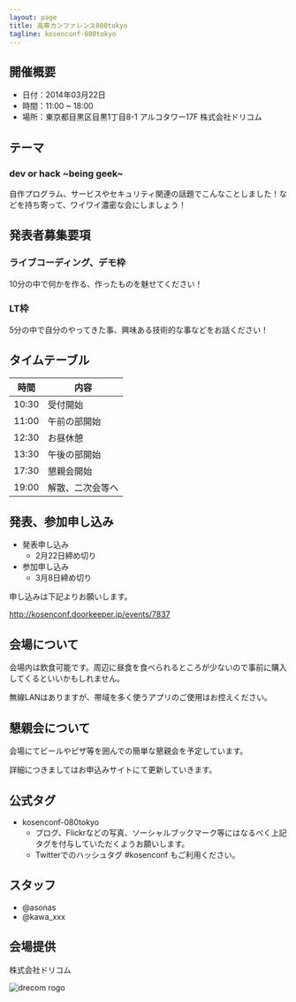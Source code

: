 ```yaml
---
layout: page
title: 高専カンファレンス080tokyo
tagline: kosenconf-080tokyo
---
```


## 開催概要
* 日付：2014年03月22日
* 時間：11:00 ~ 18:00
* 場所：東京都目黒区目黒1丁目8-1 アルコタワー17F 株式会社ドリコム

## テーマ
### dev or hack ~being geek~
自作プログラム、サービスやセキュリティ関連の話題でこんなことしました！などを持ち寄って、ワイワイ濃密な会にしましょう！

## 発表者募集要項
### ライブコーディング、デモ枠
10分の中で何かを作る、作ったものを魅せてください！

### LT枠
5分の中で自分のやってきた事、興味ある技術的な事などをお話ください！

## タイムテーブル
|時間 |内容         |
|-----|-------------|
|10:30|受付開始|
|11:00|午前の部開始|
|12:30|お昼休憩|
|13:30|午後の部開始|
|17:30|懇親会開始|
|19:00|解散、二次会等へ|

## 発表、参加申し込み
* 発表申し込み
  * 2月22日締め切り
* 参加申し込み
  * 3月8日締め切り

申し込みは下記よりお願いします。

http://kosenconf.doorkeeper.jp/events/7837


## 会場について
会場内は飲食可能です。周辺に昼食を食べられるところが少ないので事前に購入してくるといいかもしれません。

無線LANはありますが、帯域を多く使うアプリのご使用はお控えください。


## 懇親会について
会場にてビールやピザ等を囲んでの簡単な懇親会を予定しています。

詳細につきましてはお申込みサイトにて更新していきます。


## 公式タグ
* kosenconf-080tokyo
  * ブログ、Flickrなどの写真、ソーシャルブックマーク等にはなるべく上記タグを付与していただくようお願いします。
  * Twitterでのハッシュタグ #kosenconf もご利用ください。


## スタッフ
* @asonas
* @kawa_xxx


## 会場提供
株式会社ドリコム

![drecom rogo]({{site.url}}/080tokyo/assets/image/drecom.jpg)
